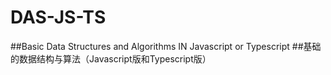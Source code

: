 # DAS-JS-TS
##Basic Data Structures and Algorithms IN Javascript or Typescript
##基础的数据结构与算法（Javascript版和Typescript版）
